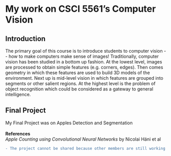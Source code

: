 # My work on CSCI 5561’s Computer Vision

## Introduction
The primary goal of this course is to introduce students to computer vision -- how to make computers make sense of images! Traditionally, computer vision has been studied in a bottom up fashion. At the lowest level, images are processed to obtain simple features (e.g. corners, edges). Then comes geometry in which these features are used to build 3D models of the environment. Next up is mid-level vision in which features are grouped into segments or other salient regions. At the highest level is the problem of object recognition which could be considered as a gateway to general intelligence. 

## Final Project
My Final Project was on Apples Detection and Segmentation <br>
<br>
**References**  <br>
_Apple Counting using Convolutional Neural Networks_ by Nicolai Häni et al

```diff
- The project cannot be shared because other members are still working on that.
```
